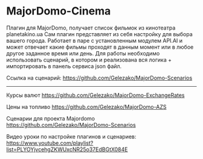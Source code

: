 # MajorDomo-Cinema
Плагин для MajorDomo, получает список фильмок из кинотеатра planetakino.ua
Сам плагин представляет из себя настройку для выбора вашего города. Работает в паре с установленным модулем API.AI и может отвечает какие фильмы проходят в данным момент или в любое другое заданное время или день. 
Для работы необходимо использовать сценарий, в котором и реализована вся логика + импортировать в панель сервиса json файл.

Ссылка на сценарий: https://github.com/Gelezako/MajorDomo-Scenarios

---
Курсы валют https://github.com/Gelezako/MajorDomo-ExchangeRates

Цены на топливо https://github.com/Gelezako/MajorDomo-AZS

Сценарии для проекта Majordomo https://github.com/Gelezako/MajorDomo-Scenarios

Видео уроки по настройке плагинов и сценариев: https://www.youtube.com/playlist?list=PLYOYjvcehgZKWUxcNR25o37EdBGtX084E
